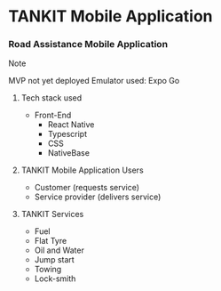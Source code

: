 # TANKIT Mobile Application
### Road Assistance Mobile Application
> [!NOTE]
> MVP not yet deployed
Emulator used: Expo Go

1. Tech stack used
   - Front-End
     - React Native
     - Typescript
     - CSS
     - NativeBase

2. TANKIT Mobile Application Users
     - Customer (requests service)
     - Service provider (delivers service)
     
2. TANKIT Services
     - Fuel
     - Flat Tyre
     - Oil and Water
     - Jump start
     - Towing
     - Lock-smith
       
